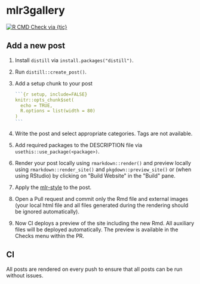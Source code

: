 # mlr3gallery

<!-- badges: start -->
[![R CMD Check via {tic}](https://github.com/mlr-org/mlr3gallery/workflows/R%20CMD%20Check%20via%20{tic}/badge.svg?branch=master)](https://github.com/mlr-org/mlr3gallery/actions)
<!-- badges: end -->

## Add a new post

1. Install `distill` via `install.packages("distill")`.
1. Run `distill::create_post()`.
1. Add a setup chunk to your post

   ````r
   ```{r setup, include=FALSE}
   knitr::opts_chunk$set(
     echo = TRUE,
     R.options = list(width = 80)
   )
   ```
   ````
1. Write the post and select appropriate categories. Tags are not available.
1. Add required packages to the DESCRIPTION file via `usethis::use_package(<package>)`.
1. Render your post locally using `rmarkdown::render()` and preview locally using `rmarkdown::render_site()` and `pkgdown::preview_site()` or (when using RStudio) by clicking on "Build Website" in the "Build" pane.
1. Apply the [mlr-style](https://github.com/mlr-org/mlr3/wiki/Style-Guide#styler-mlr-style) to the post.
1. Open a Pull request and commit only the Rmd file and external images (your local html file and all files generated during the rendering should be ignored automatically).
1. Now CI deploys a preview of the site including the new Rmd.
   All auxiliary files will be deployed automatically.
   The preview is available in the Checks menu within the PR.

## CI

All posts are rendered on every push to ensure that all posts can be run without issues.
